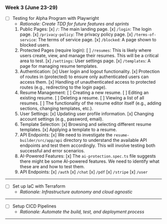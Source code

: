 ### Week 3 (June 23-29)

- [ ] Testing for Alpha Program with Playwright
  - *Rationale: Create TDD for future features and sprints*
  1. Public Pages:
    [x]   `/`: The main landing page.
    [x]   `/login`: The login page.
    [x]   `/privacy-policy`: The privacy policy page.
    [x]   `/terms-of-service`: The terms of service page.
    [x]   `/blocked`: A page shown to blocked users.
  2. Protected Pages (require login):
    [ ]   `/resumes`: This is likely where users create, view, and manage their resumes. This will be a critical area to test.
    [x]   `/settings`: User settings page.
    [x]   `/templates`: A page for managing resume templates.
  3. Authentication:
    [x]   User login and logout functionality.
    [x]   Protection of routes in (protected) to ensure only authenticated users can access them.
    [x]   Handling of unauthenticated access to protected routes (e.g., redirecting to the login page).
  4.   Resume Management:
    [ ]   Creating a new resume.
    [ ]   Editing an existing resume.
    [ ]   Deleting a resume.
    [ ]   Viewing a list of all resumes.
    [ ]   The functionality of the resume editor itself (e.g., adding sections, changing templates, etc.).
  5.   User Settings:
    [x]   Updating user profile information.
    [x]   Changing account settings (e.g., password, email).
  6.   Template Selection:
    [x]   Browsing and selecting different resume templates.
    [x]   Applying a template to a resume.
  7.   API Endpoints:
    [x]   We need to investigate the `resume-builder/src/app/api` directory to understand the available API endpoints and test them accordingly. This will involve testing both successful and error scenarios.
  8.   AI-Powered Features:
    [x]   The `ai-protection.spec.ts` file suggests there might be some AI-powered features. We need to identify what these are and how to test them.
  9. API Endpoints:
    [x]   `/auth`
    [x]   `/chat`
    [x]   `/pdf`
    [x]   `/stripe`
    [x]   `/user`
---

- [ ] Set up IaC with Terraform
  - *Rationale: Infrastructure autonomy and cloud agnostic*
---

- [ ] Setup CICD Pipelines
  - *Rationale: Automate the build, test, and deployment process*
---
